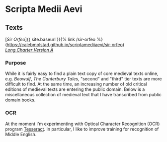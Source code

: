 # Scripta Medii Aevi

## Texts

[*Sir Orfeo*]{{ site.baseurl }}{% link /sir-orfeo %}(https://calebmolstad.github.io/scriptamediiaevi/sir-orfeo)  
[*Long Charter Version A*](https://calebmolstad.github.io/scriptamediiaevi/long-charter-a)

### Purpose
While it is fairly easy to find a plain text copy of core medieval texts online, e.g. *Beowulf*, *The Canterbury Tales*, "second" and "third" tier texts are more difficult to find. At the same time, an increasing number of old critical editions of medieval texts are entering the public domain. Below is a miscellaneous collection of medieval text that I have transcribed from public domain books.

### OCR
At the moment I'm experimenting with Optical Character Recognition (OCR) program [Tesseract](https://github.com/tesseract-ocr/tesseract). In particular, I like to improve training for recognition of Middle English.

